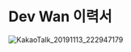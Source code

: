 # Dev Wan 이력서

![KakaoTalk_20191113_222947179](https://user-images.githubusercontent.com/33472687/68769140-2cb9e580-0667-11ea-8b16-d53f44968db0.jpg)
